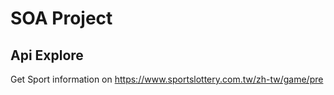 # SOA Project

## Api Explore
Get Sport information on https://www.sportslottery.com.tw/zh-tw/game/pre
